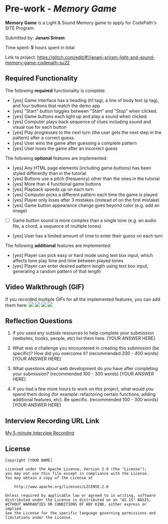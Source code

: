 # Pre-work - *Memory Game*

**Memory Game** is a Light & Sound Memory game to apply for CodePath's SITE Program. 

Submitted by: **Janani Sriram**

Time spent: **5** hours spent in total

Link to project: https://glitch.com/edit/#!/janani-sriram-light-and-sound-memory-game-codepath-su22

## Required Functionality

The following **required** functionality is complete:

* [yes] Game interface has a heading (h1 tag), a line of body text (p tag), and four buttons that match the demo app
* [yes] "Start" button toggles between "Start" and "Stop" when clicked. 
* [yes] Game buttons each light up and play a sound when clicked. 
* [yes] Computer plays back sequence of clues including sound and visual cue for each button
* [yes] Play progresses to the next turn (the user gets the next step in the pattern) after a correct guess. 
* [yes] User wins the game after guessing a complete pattern
* [yes] User loses the game after an incorrect guess

The following **optional** features are implemented:

* [yes] Any HTML page elements (including game buttons) has been styled differently than in the tutorial
* [yes] Buttons use a pitch (frequency) other than the ones in the tutorial
* [yes] More than 4 functional game buttons
* [yes] Playback speeds up on each turn
* [yes] Computer picks a different pattern each time the game is played
* [yes] Player only loses after 3 mistakes (instead of on the first mistake)
* [yes] Game button appearance change goes beyond color (e.g. add an image)
* [ ] Game button sound is more complex than a single tone (e.g. an audio file, a chord, a sequence of multiple tones)
* [yes] User has a limited amount of time to enter their guess on each turn

The following **additional** features are implemented:

- [yes] Player can pick easy or hard mode using text box input, which affects tone play time and time between played tones
- [yes] Player can enter desired pattern length using text box input, generating a random pattern of that length

## Video Walkthrough (GIF)

If you recorded multiple GIFs for all the implemented features, you can add them here:
![](gif1-link-here)
![](gif2-link-here)
![](gif3-link-here)
![](gif4-link-here)

## Reflection Questions
1. If you used any outside resources to help complete your submission (websites, books, people, etc) list them here. 
[YOUR ANSWER HERE]

2. What was a challenge you encountered in creating this submission (be specific)? How did you overcome it? (recommended 200 - 400 words) 
[YOUR ANSWER HERE]

3. What questions about web development do you have after completing your submission? (recommended 100 - 300 words) 
[YOUR ANSWER HERE]

4. If you had a few more hours to work on this project, what would you spend them doing (for example: refactoring certain functions, adding additional features, etc). Be specific. (recommended 100 - 300 words) 
[YOUR ANSWER HERE]



## Interview Recording URL Link

[My 5-minute Interview Recording](your-link-here)


## License

    Copyright [YOUR NAME]

    Licensed under the Apache License, Version 2.0 (the "License");
    you may not use this file except in compliance with the License.
    You may obtain a copy of the License at

        http://www.apache.org/licenses/LICENSE-2.0

    Unless required by applicable law or agreed to in writing, software
    distributed under the License is distributed on an "AS IS" BASIS,
    WITHOUT WARRANTIES OR CONDITIONS OF ANY KIND, either express or implied.
    See the License for the specific language governing permissions and
    limitations under the License.
